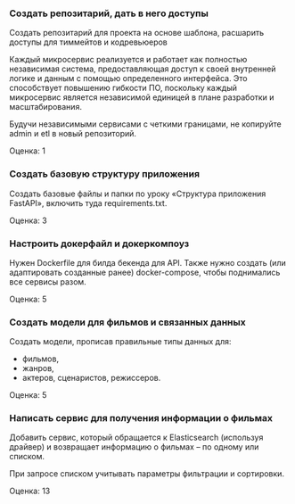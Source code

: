 ### **Создать репозитарий, дать в него доступы**

Создать репозитарий для проекта на основе шаблона, расшарить доступы для тиммейтов и кодревьюеров

Каждый микросервис реализуется и работает как полностью независимая система, предоставляющая доступ к своей внутренней логике и данным с помощью определенного интерфейса. Это способствует повышению гибкости ПО, поскольку каждый микросервис является независимой единицей в плане разработки и масштабирования.

Будучи независимыми сервисами с четкими границами, не копируйте admin и etl в новый репозиторий.

Оценка: 1

### **Создать базовую структуру приложения**

Создать базовые файлы и папки по уроку «Структура приложения FastAPI», включить туда requirements.txt.

Оценка: 3

### **Настроить докерфайл и докеркомпоуз**

Нужен Dockerfile для билда бекенда для API. Также нужно создать (или адаптировать созданные ранее) docker-compose, чтобы поднимались все сервисы разом.

Оценка: 5

### **Создать модели для фильмов и связанных данных**

Создать модели, прописав правильные типы данных для:

- фильмов,
- жанров,
- актеров, сценаристов, режиссеров.

Оценка: 5

### **Написать сервис для получения информации о фильмах**

Добавить сервис, который обращается к Elasticsearch (используя драйвер) и возвращает информацию о фильмах – по одному или списком.

При запросе списком учитывать параметры фильтрации и сортировки.

Оценка: 13